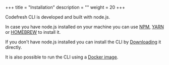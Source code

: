 +++
title = "Installation"
description = ""
weight = 20
+++

Codefresh CLI is developed and built with node.js. <br />

In case you have node.js installed on your machine you can use [NPM](/cli/installation/npm), [YARN](/cli/installation/yarn) or [HOMEBREW](cli/installation/homebrew/) to install it.<br>

If you don't have node.js installed you can install the CLI by [Downloading](/cli/installation/download) it directly.<br />

It is also possible to run the CLI using a [Docker image](/cli/installation/docker).

